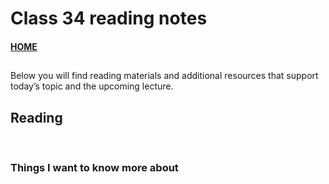 # Class 34 reading notes

#### [HOME](https://cesarderio.github.io/reading-notes/)

##

Below you will find reading materials and additional resources that support today’s topic and the upcoming lecture.

## Reading

[]()


<br>

### Things I want to know more about
